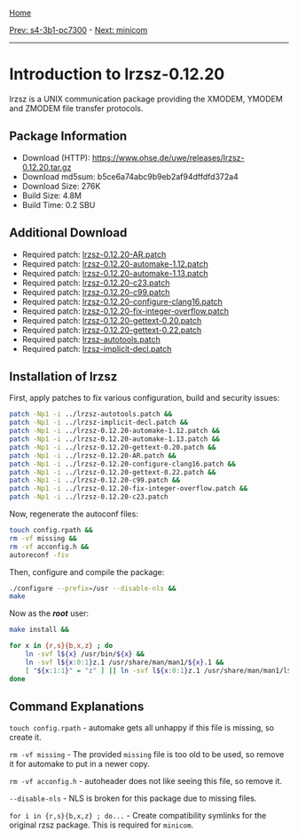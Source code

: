 [Home](../)

[Prev: s4-3b1-pc7300](./4-s4-3b1-pc7300.md) - [Next: minicom](./6-minicom.md)

***

# Introduction to lrzsz-0.12.20
lrzsz is a UNIX communication package providing the XMODEM, YMODEM and ZMODEM file transfer protocols. 

## Package Information
- Download (HTTP): https://www.ohse.de/uwe/releases/lrzsz-0.12.20.tar.gz
- Download md5sum: b5ce6a74abc9b9eb2af94dffdfd372a4
- Download Size: 276K
- Build Size: 4.8M
- Build Time: 0.2 SBU

## Additional Download
- Required patch: [lrzsz-0.12.20-AR.patch](https://github.com/gentoo/gentoo/raw/f7f659b24dba90b0278e54a2f4d966e24c7a94fb/net-dialup/lrzsz/files/lrzsz-0.12.20-AR.patch)
- Required patch: [lrzsz-0.12.20-automake-1.12.patch](https://github.com/gentoo/gentoo/raw/f7f659b24dba90b0278e54a2f4d966e24c7a94fb/net-dialup/lrzsz/files/lrzsz-0.12.20-automake-1.12.patch)
- Required patch: [lrzsz-0.12.20-automake-1.13.patch](https://github.com/gentoo/gentoo/raw/f7f659b24dba90b0278e54a2f4d966e24c7a94fb/net-dialup/lrzsz/files/lrzsz-0.12.20-automake-1.13.patch)
- Required patch: [lrzsz-0.12.20-c23.patch](https://github.com/gentoo/gentoo/raw/f7f659b24dba90b0278e54a2f4d966e24c7a94fb/net-dialup/lrzsz/files/lrzsz-0.12.20-c23.patch)
- Required patch: [lrzsz-0.12.20-c99.patch](https://github.com/gentoo/gentoo/raw/f7f659b24dba90b0278e54a2f4d966e24c7a94fb/net-dialup/lrzsz/files/lrzsz-0.12.20-c99.patch)
- Required patch: [lrzsz-0.12.20-configure-clang16.patch](https://github.com/gentoo/gentoo/raw/f7f659b24dba90b0278e54a2f4d966e24c7a94fb/net-dialup/lrzsz/files/lrzsz-0.12.20-configure-clang16.patch)
- Required patch: [lrzsz-0.12.20-fix-integer-overflow.patch](https://github.com/gentoo/gentoo/raw/f7f659b24dba90b0278e54a2f4d966e24c7a94fb/net-dialup/lrzsz/files/lrzsz-0.12.20-fix-integer-overflow.patch)
- Required patch: [lrzsz-0.12.20-gettext-0.20.patch](https://github.com/gentoo/gentoo/raw/f7f659b24dba90b0278e54a2f4d966e24c7a94fb/net-dialup/lrzsz/files/lrzsz-0.12.20-gettext-0.20.patch)
- Required patch: [lrzsz-0.12.20-gettext-0.22.patch](https://github.com/gentoo/gentoo/raw/f7f659b24dba90b0278e54a2f4d966e24c7a94fb/net-dialup/lrzsz/files/lrzsz-0.12.20-gettext-0.22.patch)
- Required patch: [lrzsz-autotools.patch](https://github.com/gentoo/gentoo/raw/f7f659b24dba90b0278e54a2f4d966e24c7a94fb/net-dialup/lrzsz/files/lrzsz-autotools.patch)
- Required patch: [lrzsz-implicit-decl.patch](https://github.com/gentoo/gentoo/raw/f7f659b24dba90b0278e54a2f4d966e24c7a94fb/net-dialup/lrzsz/files/lrzsz-implicit-decl.patch)

## Installation of lrzsz
First, apply patches to fix various configuration, build and security issues:
```Bash
patch -Np1 -i ../lrzsz-autotools.patch &&
patch -Np1 -i ../lrzsz-implicit-decl.patch &&
patch -Np1 -i ../lrzsz-0.12.20-automake-1.12.patch &&
patch -Np1 -i ../lrzsz-0.12.20-automake-1.13.patch &&
patch -Np1 -i ../lrzsz-0.12.20-gettext-0.20.patch &&
patch -Np1 -i ../lrzsz-0.12.20-AR.patch &&
patch -Np1 -i ../lrzsz-0.12.20-configure-clang16.patch &&
patch -Np1 -i ../lrzsz-0.12.20-gettext-0.22.patch &&
patch -Np1 -i ../lrzsz-0.12.20-c99.patch &&
patch -Np1 -i ../lrzsz-0.12.20-fix-integer-overflow.patch &&
patch -Np1 -i ../lrzsz-0.12.20-c23.patch
```

Now, regenerate the autoconf files:
```Bash
touch config.rpath &&
rm -vf missing &&
rm -vf acconfig.h &&
autoreconf -fiv
```

Then, configure and compile the package:
```Bash
./configure --prefix=/usr --disable-nls &&
make
```

Now as the ***root*** user:
```Bash
make install &&

for x in {r,s}{b,x,z} ; do
	ln -svf l${x} /usr/bin/${x} &&
	ln -svf l${x:0:1}z.1 /usr/share/man/man1/${x}.1 &&
	[ "${x:1:1}" = "z" ] || ln -svf l${x:0:1}z.1 /usr/share/man/man1/l${x}.1
done
```

## Command Explanations
   ``touch config.rpath`` - automake gets all unhappy if this file is missing, so create it.

   ``rm -vf missing`` - The provided ``missing`` file is too old to be used, so remove it for automake
   to put in a newer copy.

   ``rm -vf acconfig.h`` - autoheader does not like seeing this file, so remove it.

   ``--disable-nls`` - NLS is broken for this package due to missing files.

   ``for i in {r,s}{b,x,z} ; do...`` - Create compatibility symlinks for the original rzsz package.
   This is required for ``minicom``.

